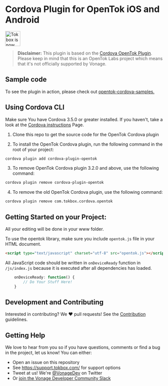 # Cordova Plugin for OpenTok iOS and Android

<img src="https://assets.tokbox.com/img/vonage/Vonage_VideoAPI_black.svg" height="48px" alt="Tokbox is now known as Vonage" />

> **Disclaimer:** This plugin is based on the [Cordova OpenTok Plugin](https://github.com/opentok/cordova-plugin-opentok/). Please keep in mind that this is an OpenTok Labs project which means that it's not officially supported by Vonage.

## Sample code

To see the plugin in action, please check out [opentok-cordova-samples.](https://github.com/opentok/opentok-cordova-samples)

## Using Cordova CLI

Make sure You have Cordova 3.5.0 or greater installed. If you haven't, take a look at the [Cordova instructions](https://cordova.apache.org/docs/en/latest/guide/cli/index.html) Page.

1. Clone this repo to get the source code for the OpenTok Cordova plugin

2. To install the OpenTok Cordova plugin, run the following command in the root of your project:

```bash
cordova plugin add cordova-plugin-opentok
```

3. To remove OpenTok Cordova plugin 3.2.0 and above, use the following command:

```bash
cordova plugin remove cordova-plugin-opentok
```

4. To remove the old OpenTok Cordova plugin, use the following command:

```bash
cordova plugin remove com.tokbox.cordova.opentok
```

## Getting Started on your Project:

All your editing will be done in your www folder.

To use the opentok library, make sure you include `opentok.js` file in your HTML document.

```HTML
<script type="text/javascript" charset="utf-8" src="opentok.js"></script>
```

All JavaScript code should be written in `onDeviceReady` function in `/js/index.js` because it is executed after all dependencies has loaded.

```js
    onDeviceReady: function() {
        // Do Your Stuff Here!
    }
```

## Development and Contributing

Interested in contributing? We :heart: pull requests! See the [Contribution](CONTRIBUTING.md) guidelines.

## Getting Help

We love to hear from you so if you have questions, comments or find a bug in the project, let us know! You can either:

- Open an issue on this repository
- See <https://support.tokbox.com/> for support options
- Tweet at us! We're [@VonageDev](https://twitter.com/VonageDev) on Twitter
- Or [join the Vonage Developer Community Slack](https://developer.nexmo.com/community/slack)
